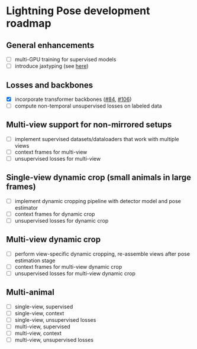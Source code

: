 # Lightning Pose development roadmap

## General enhancements
- [ ] multi-GPU training for supervised models
- [ ] introduce jaxtyping (see [here](https://github.com/google/jaxtyping/issues/70))

## Losses and backbones
- [x] incorporate transformer backbones ([#84](https://github.com/danbider/lightning-pose/pull/84), [#106](https://github.com/danbider/lightning-pose/pull/106))
- [ ] compute non-temporal unsupervised losses on labeled data

## Multi-view support for non-mirrored setups
- [ ] implement supervised datasets/dataloaders that work with multiple views
- [ ] context frames for multi-view
- [ ] unsupervised losses for multi-view

## Single-view dynamic crop (small animals in large frames)
- [ ] implement dynamic cropping pipeline with detector model and pose estimator
- [ ] context frames for dynamic crop
- [ ] unsupervised losses for dynamic crop

## Multi-view dynamic crop
- [ ] perform view-specific dynamic cropping, re-assemble views after pose estimation stage
- [ ] context frames for multi-view dynamic crop
- [ ] unsupervised losses for multi-view dynamic crop

## Multi-animal
- [ ] single-view, supervised
- [ ] single-view, context
- [ ] single-view, unsupervised losses
- [ ] multi-view, supervised
- [ ] multi-view, context
- [ ] multi-view, unsupervised losses
